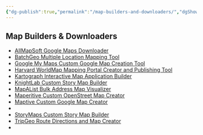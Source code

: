 ```yaml
---
{"dg-publish":true,"permalink":"/map-builders-and-downloaders/","dgShowBacklinks":true,"dgShowLocalGraph":true}
---
```



## Map Builders & Downloaders
- [AllMapSoft Google Maps Downloader](http://www.allmapsoft.com/gmd)
- [BatchGeo Multiple Location Mapping Tool](https://www.batchgeo.com/)
- [Google My Maps Custom Google Map Creation Tool](https://www.google.com/maps/about/mymaps)
- [Harvard WorldMap Mapping Portal Creator and Publishing Tool](http://worldmap.harvard.edu/)
- [Kartograph Interactive Map Application Builder](http://kartograph.org/)
- [KnightLab Custom Story Map Builder](https://storymap.knightlab.com/)
- [MapAList Bulk Address Map Visualizer](https://mapalist.com/)
- [Maperitive Custom OpenStreet Map Creator](http://maperitive.net/)
- [Maptive Custom Google Map Creator](https://www.maptive.com/)
- [](https://www.openstreetmap.org/#map=5/38.007/-95.844)
- [StoryMaps Custom Story Map Builder](https://storymaps.arcgis.com/en)
- [TripGeo Route Directions and Map Creator](http://www.tripgeo.com/Directionsmap.aspx)
- [](http://wikimapia.org/#lang=en&lat=40.518600&lon=-74.349900&z=12&m=w)